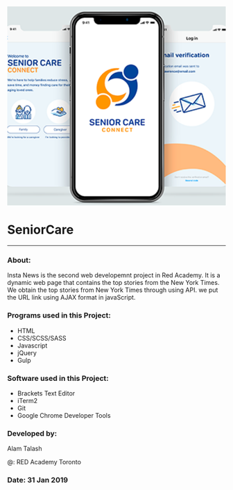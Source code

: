<img src="senior.png" width=700 align="middle" >

# SeniorCare 


------------------------------------------------------
### About:

Insta News is the second web developemnt project in Red Academy. It is a dynamic web page that contains the top stories from the New York Times. We obtain the top stories from New York Times through using API. we put the URL link using AJAX format in javaScript.

### Programs used in this Project:

* HTML
* CSS/SCSS/SASS
* Javascript
* jQuery
* Gulp


### Software used in this Project:

 * Brackets Text Editor
 * iTerm2
 * Git
 * Google Chrome Developer Tools

 ### Developed by: 
 Alam Talash 

 @: RED Academy Toronto 

 ### Date: 31 Jan 2019
